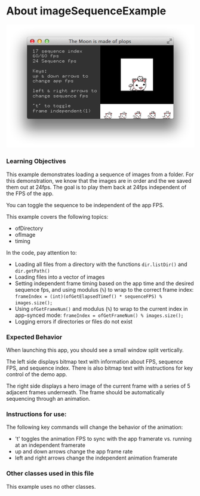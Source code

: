 # About imageSequenceExample

![Screenshot of imageSequenceExample](imageSequenceExample.png)


### Learning Objectives

This example demonstrates loading a sequence of images from a folder. For this demonstration, we know that the images are in order and the we saved them out at 24fps. The goal is to play them back at 24fps independent of the FPS of the app.
 
You can toggle the sequence to be independent of the app FPS.

This example covers the following topics:

* ofDirectory
* ofImage
* timing

In the code, pay attention to: 

* Loading all files from a directory with the functions ```dir.listDir()``` and ```dir.getPath()```
* Loading files into a vector of images 
* Setting independent frame timing based on the app time and the desired sequence fps, and using modulus (```%```) to wrap to the correct frame index:  ```frameIndex = (int)(ofGetElapsedTimef() * sequenceFPS) % images.size();```
* Using ```ofGetFrameNum()``` and modulus (```%```) to wrap to the current index in app-synced mode: ```frameIndex = ofGetFrameNum() % images.size();```
* Logging errors if directories or files do not exist


### Expected Behavior

When launching this app, you should see a small window split vertically. 

The left side displays bitmap text with information about FPS, sequence FPS, and sequence index. There is also bitmap text with instructions for key control of the demo app.

The right side displays a hero image of the current frame with a series of 5 adjacent frames underneath. The frame should be automatically sequencing through an animation.

### Instructions for use:

The following key commands will change the behavior of the animation:

* 't' toggles the animation FPS to sync with the app framerate vs. running at an independent framerate
* up and down arrows change the app frame rate
* left and right arrows change the independent animation framerate

### Other classes used in this file

This example uses no other classes.
